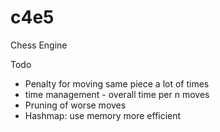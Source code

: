 # c4e5
Chess Engine


Todo
* Penalty for moving same piece a lot of times
* time management - overall time per n moves
* Pruning of worse moves
* Hashmap: use memory more efficient
